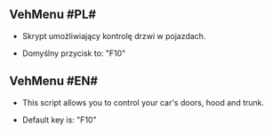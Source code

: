 ## VehMenu  #PL#

* Skrypt umożliwiający kontrolę drzwi w pojazdach.

* Domyślny przycisk to: "F10"



## VehMenu #EN#

* This script allows you to control your car's doors, hood and trunk.

* Default key is: "F10"

